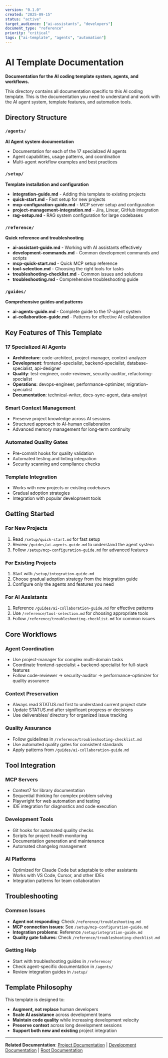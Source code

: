 ```yaml
---
version: "0.1.0"
created: "2025-09-15"
status: "active"
target_audience: ["ai-assistants", "developers"]
document_type: "reference"
priority: "critical"
tags: ["ai-template", "agents", "automation"]
---
```


# AI Template Documentation

**Documentation for the AI coding template system, agents, and workflows.**

This directory contains all documentation specific to this AI coding template. This is the documentation you need to understand and work with the AI agent system, template features, and automation tools.

## Directory Structure

### `/agents/`
**AI Agent system documentation**
- Documentation for each of the 17 specialized AI agents
- Agent capabilities, usage patterns, and coordination
- Multi-agent workflow examples and best practices

### `/setup/`
**Template installation and configuration**
- **integration-guide.md** - Adding this template to existing projects
- **quick-start.md** - Fast setup for new projects
- **mcp-configuration-guide.md** - MCP server setup and configuration
- **project-management-integration.md** - Jira, Linear, GitHub integration
- **rag-setup.md** - RAG system configuration for large codebases

### `/reference/`
**Quick reference and troubleshooting**
- **ai-assistant-guide.md** - Working with AI assistants effectively
- **development-commands.md** - Common development commands and scripts
- **mcp-quick-start.md** - Quick MCP setup reference
- **tool-selection.md** - Choosing the right tools for tasks
- **troubleshooting-checklist.md** - Common issues and solutions
- **troubleshooting.md** - Comprehensive troubleshooting guide

### `/guides/`
**Comprehensive guides and patterns**
- **ai-agents-guide.md** - Complete guide to the 17-agent system
- **ai-collaboration-guide.md** - Patterns for effective AI collaboration

## Key Features of This Template

### 17 Specialized AI Agents
- **Architecture**: code-architect, project-manager, context-analyzer
- **Development**: frontend-specialist, backend-specialist, database-specialist, api-designer
- **Quality**: test-engineer, code-reviewer, security-auditor, refactoring-specialist
- **Operations**: devops-engineer, performance-optimizer, migration-specialist
- **Documentation**: technical-writer, docs-sync-agent, data-analyst

### Smart Context Management
- Preserve project knowledge across AI sessions
- Structured approach to AI-human collaboration
- Advanced memory management for long-term continuity

### Automated Quality Gates
- Pre-commit hooks for quality validation
- Automated testing and linting integration
- Security scanning and compliance checks

### Template Integration
- Works with new projects or existing codebases
- Gradual adoption strategies
- Integration with popular development tools

## Getting Started

### For New Projects
1. Read `/setup/quick-start.md` for fast setup
2. Review `/guides/ai-agents-guide.md` to understand the agent system
3. Follow `/setup/mcp-configuration-guide.md` for advanced features

### For Existing Projects
1. Start with `/setup/integration-guide.md`
2. Choose gradual adoption strategy from the integration guide
3. Configure only the agents and features you need

### For AI Assistants
1. Reference `/guides/ai-collaboration-guide.md` for effective patterns
2. Use `/reference/tool-selection.md` for choosing appropriate tools
3. Follow `/reference/troubleshooting-checklist.md` for common issues

## Core Workflows

### Agent Coordination
- Use project-manager for complex multi-domain tasks
- Coordinate frontend-specialist + backend-specialist for full-stack features
- Follow code-reviewer → security-auditor → performance-optimizer for quality assurance

### Context Preservation
- Always read STATUS.md first to understand current project state
- Update STATUS.md after significant progress or decisions
- Use deliverables/ directory for organized issue tracking

### Quality Assurance
- Follow guidelines in `/reference/troubleshooting-checklist.md`
- Use automated quality gates for consistent standards
- Apply patterns from `/guides/ai-collaboration-guide.md`

## Tool Integration

### MCP Servers
- Context7 for library documentation
- Sequential thinking for complex problem solving
- Playwright for web automation and testing
- IDE integration for diagnostics and code execution

### Development Tools
- Git hooks for automated quality checks
- Scripts for project health monitoring
- Documentation generation and maintenance
- Automated changelog management

### AI Platforms
- Optimized for Claude Code but adaptable to other assistants
- Works with VS Code, Cursor, and other IDEs
- Integration patterns for team collaboration

## Troubleshooting

### Common Issues
- **Agent not responding**: Check `/reference/troubleshooting.md`
- **MCP connection issues**: See `/setup/mcp-configuration-guide.md`
- **Integration problems**: Reference `/setup/integration-guide.md`
- **Quality gate failures**: Check `/reference/troubleshooting-checklist.md`

### Getting Help
- Start with troubleshooting guides in `/reference/`
- Check agent-specific documentation in `/agents/`
- Review integration guides in `/setup/`

## Template Philosophy

This template is designed to:
- **Augment, not replace** human developers
- **Scale AI assistance** across development teams
- **Maintain code quality** while increasing development velocity
- **Preserve context** across long development sessions
- **Support both new and existing** project integration

---

**Related Documentation**: [Project Documentation](../project/README.md) | [Development Documentation](../development/README.md) | [Root Documentation](../README.md)